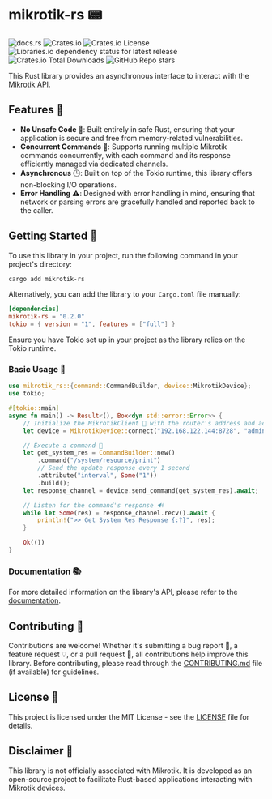 # mikrotik-rs 📟

![docs.rs](https://img.shields.io/docsrs/mikrotik-rs)
![Crates.io](https://img.shields.io/crates/v/mikrotik-rs)
![Crates.io License](https://img.shields.io/crates/l/mikrotik-rs)
![Libraries.io dependency status for latest release](https://img.shields.io/librariesio/release/cargo/mikrotik-rs)
![Crates.io Total Downloads](https://img.shields.io/crates/d/mikrotik-rs)
![GitHub Repo stars](https://img.shields.io/github/stars/ferrohd/mikrotik-rs)

This Rust library provides an asynchronous interface to interact with the [Mikrotik API](https://wiki.mikrotik.com/wiki/Manual:API).

## Features 🌟

- **No Unsafe Code** 🛑: Built entirely in safe Rust, ensuring that your application is secure and free from memory-related vulnerabilities.
- **Concurrent Commands** 🚦: Supports running multiple Mikrotik commands concurrently, with each command and its response efficiently managed via dedicated channels.
- **Asynchronous** 🕒: Built on top of the Tokio runtime, this library offers non-blocking I/O operations.
- **Error Handling** ⚠️: Designed with error handling in mind, ensuring that network or parsing errors are gracefully handled and reported back to the caller.

## Getting Started 🚀

To use this library in your project, run the following command in your project's directory:

```bash
cargo add mikrotik-rs
```

Alternatively, you can add the library to your `Cargo.toml` file manually:

```toml
[dependencies]
mikrotik-rs = "0.2.0"
tokio = { version = "1", features = ["full"] }
```

Ensure you have Tokio set up in your project as the library relies on the Tokio runtime.

### Basic Usage 📖

```rust
use mikrotik_rs::{command::CommandBuilder, device::MikrotikDevice};
use tokio;

#[tokio::main]
async fn main() -> Result<(), Box<dyn std::error::Error>> {
    // Initialize the MikrotikClient 🤖 with the router's address and access credentials
    let device = MikrotikDevice::connect("192.168.122.144:8728", "admin", Some("admin")).await?;

    // Execute a command 📝
    let get_system_res = CommandBuilder::new()
        .command("/system/resource/print")
        // Send the update response every 1 second
        .attribute("interval", Some("1"))
        .build();
    let response_channel = device.send_command(get_system_res).await;

    // Listen for the command's response 🔊
    while let Some(res) = response_channel.recv().await {
        println!(">> Get System Res Response {:?}", res);
    }

    Ok(())
}
```

### Documentation 📚

For more detailed information on the library's API, please refer to the [documentation](https://docs.rs/mikrotik-rs).

## Contributing 🤝

Contributions are welcome! Whether it's submitting a bug report 🐛, a feature request 💡, or a pull request 🔄, all contributions help improve this library. Before contributing, please read through the [CONTRIBUTING.md](CONTRIBUTING.md) file (if available) for guidelines.

## License 📝

This project is licensed under the MIT License - see the [LICENSE](LICENSE) file for details.

## Disclaimer 🚫

This library is not officially associated with Mikrotik. It is developed as an open-source project to facilitate Rust-based applications interacting with Mikrotik devices.
